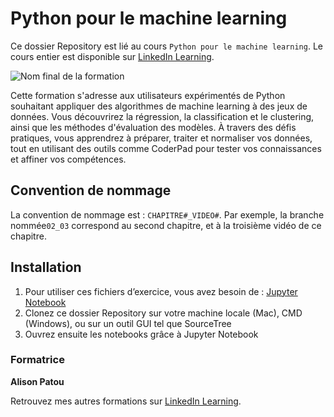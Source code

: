 #  Python pour le machine learning

Ce dossier Repository est lié au cours `Python pour le machine learning`. Le cours entier est disponible sur [LinkedIn Learning](https://www.linkedin.com/learning/python-pour-le-machine-learning).

![Nom final de la formation](https://media.licdn.com/dms/image/v2/D4E0DAQEzCmZbL3OjBg/learning-public-crop_675_1200/learning-public-crop_675_1200/0/1731579011854?e=2147483647&v=beta&t=MciXfAgWcmLSM4DqdH41wtRNRvQvkFJUwOLdY44N22A)

Cette formation s'adresse aux utilisateurs expérimentés de Python souhaitant appliquer des algorithmes de machine learning à des jeux de données. Vous découvrirez la régression, la classification et le clustering, ainsi que les méthodes d'évaluation des modèles. À travers des défis pratiques, vous apprendrez à préparer, traiter et normaliser vos données, tout en utilisant des outils comme CoderPad pour tester vos connaissances et affiner vos compétences. 

## Convention de nommage

La convention de nommage est : `CHAPITRE#_VIDEO#`. Par exemple, la branche nommée`02_03` correspond au second chapitre, et à la troisième vidéo de ce chapitre. 

## Installation

1. Pour utiliser ces fichiers d’exercice, vous avez besoin de : [Jupyter Notebook](https://jupyter.org/install)
2. Clonez ce dossier Repository sur votre machine locale (Mac), CMD (Windows), ou sur un outil GUI tel que SourceTree
3. Ouvrez ensuite les notebooks grâce à Jupyter Notebook

### Formatrice

**Alison Patou** 

Retrouvez mes autres formations sur [LinkedIn Learning](https://www.linkedin.com/learning/instructors/alison-patou).

[1]: # (End of FR-Instruction ###############################################################################################)

